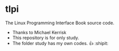 # tlpi
The Linux Programming Interface Book source code. 


- Thanks to Michael Kerrisk
- This repository is for only study.
- The folder study has my own codes. :+1: :shipit:

